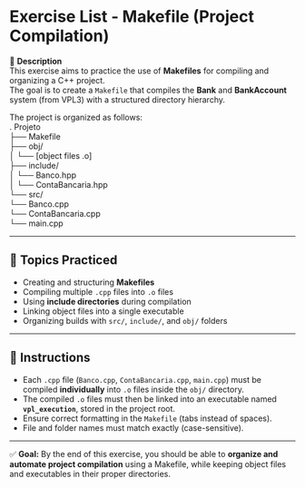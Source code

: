 # Exercise List - Makefile (Project Compilation)

📌 **Description**  
This exercise aims to practice the use of **Makefiles** for compiling and organizing a C++ project.  
The goal is to create a `Makefile` that compiles the **Bank** and **BankAccount** system (from VPL3) with a structured directory hierarchy.  

The project is organized as follows:  
. Projeto  
├── Makefile  
├── obj/  
│ └── [object files .o]  
├── include/  
│ └── Banco.hpp  
│ └── ContaBancaria.hpp  
└── src/  
└── Banco.cpp  
└── ContaBancaria.cpp  
└── main.cpp  

---

## 🎯 Topics Practiced
- Creating and structuring **Makefiles**  
- Compiling multiple `.cpp` files into `.o` files  
- Using **include directories** during compilation  
- Linking object files into a single executable  
- Organizing builds with `src/`, `include/`, and `obj/` folders  

---

## 📝 Instructions
- Each `.cpp` file (`Banco.cpp`, `ContaBancaria.cpp`, `main.cpp`) must be compiled **individually** into `.o` files inside the `obj/` directory.  
- The compiled `.o` files must then be linked into an executable named **`vpl_execution`**, stored in the project root.  
- Ensure correct formatting in the `Makefile` (tabs instead of spaces).  
- File and folder names must match exactly (case-sensitive).  

---

✅ **Goal:** By the end of this exercise, you should be able to **organize and automate project compilation** using a Makefile, while keeping object files and executables in their proper directories.  
